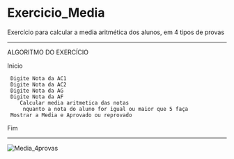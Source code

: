 # Exercicio_Media
Exercício para calcular a media aritmética dos alunos, em 4 tipos de provas
_________________________________________________________________________________________

ALGORITMO DO EXERCÍCIO

Inicio

     Digite Nota da AC1
     Digite Nota da AC2
     Digite Nota da AG
     Digite Nota da AF
        Calcular media aritmetica das notas
         nquanto a nota do aluno for igual ou maior que 5 faça
     Mostrar a Media e Aprovado ou reprovado

Fim 

__________________________________________________________________________________________
![Media_4provas](https://user-images.githubusercontent.com/103973489/169920005-cb21121e-b42a-411e-9b9e-3f282a9a5091.png)
